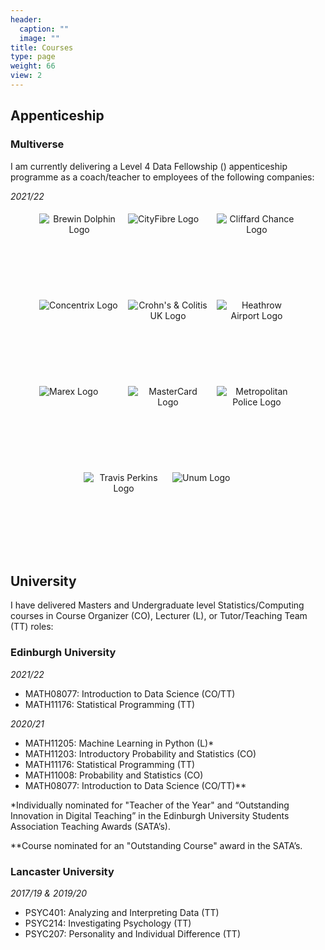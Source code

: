 ```yaml
---
header:
  caption: ""
  image: ""
title: Courses
type: page
weight: 66
view: 2
---
```


## Appenticeship

### Multiverse

I am currently delivering a Level 4 Data Fellowship (<a href="https://www.multiverse.io/en-GB/programmes/data-fellowship-level-4"><i class="fas fa-university"></i></a>) appenticeship programme as a coach/teacher to employees of the following companies:

_2021/22_
<style>
.somethingWrapper{
    border: 1px;
    text-align: center;
}
.somethingWrapper2{
    display: inline-flex;
    margin: 5px;
    width: 128px;
    height: 128px;
}
</style>

<div class="somethingWrapper">
  <div class="somethingWrapper2">
    <img src="/media/brewin_dolphin_0.png" alt="Brewin Dolphin Logo">
  </div>
  <div class="somethingWrapper2">
    <img src="/media/CF-logo-Green.png" alt="CityFibre Logo">
  </div>
  <div class="somethingWrapper2">
    <img src="/media/Clifford_Chance_logo_1200.png" alt="Cliffard Chance Logo">
  </div>
  <div class="somethingWrapper2">
    <img src="/media/CNXC.png" alt="Concentrix Logo">
  </div>
  <div class="somethingWrapper2">
    <img src="/media/Crohns.png" alt="Crohn's & Colitis UK Logo">
  </div>
  <div class="somethingWrapper2">
    <img src="/media/Heathrow_Logo.png" alt="Heathrow Airport Logo">
  </div>
  <div class="somethingWrapper2">
    <img src="/media/Marex_Company_Logo.png" alt="Marex Logo">
  </div>
  <div class="somethingWrapper2">
    <img src="/media/mastercard_PNG6.png" alt="MasterCard Logo">
  </div>
  <div class="somethingWrapper2">
    <img src="/media/Met_symbol.webp" alt="Metropolitan Police Logo">
  </div>
  <div class="somethingWrapper2">
    <img src="/media/Travis-Perkins-Logo.png" alt="Travis Perkins Logo">
  </div>
  <div class="somethingWrapper2">
    <img src="/media/UNM.png" alt="Unum Logo">
  </div>
</div>

## University

I have delivered Masters and Undergraduate level Statistics/Computing courses in Course Organizer (CO), Lecturer (L), or Tutor/Teaching Team (TT) roles:

### Edinburgh University

_2021/22_
- MATH08077: Introduction to Data Science (CO/TT) <a href="http://www.drps.ed.ac.uk/21-22/dpt/cxmath08077.htm"><i class="fas fa-university"></i></a><a href="https://idsed.digital/"><i class="ai ai-open-materials"></i></a>
- MATH11176: Statistical Programming (TT) <a href="http://www.drps.ed.ac.uk/21-22/dpt/cxmath11176.htm"><i class="fas fa-university"></i></a>

_2020/21_
- MATH11205: Machine Learning in Python (L)\* <a href="http://www.drps.ed.ac.uk/20-21/dpt/cxmath11205.htm"><i class="fas fa-university"></i></a><a href="https://eldave93.github.io/Machine-Learning-in-Python-20-21/"><i class="ai ai-open-materials"></i></a>
- MATH11203: Introductory Probability and Statistics (CO) <a href="http://www.drps.ed.ac.uk/20-21/dpt/cxmath11203.htm"><i class="fas fa-university"></i></a>
- MATH11176: Statistical Programming (TT) <a href="http://www.drps.ed.ac.uk/20-21/dpt/cxmath11176.htm"><i class="fas fa-university"></i></a>
- MATH11008: Probability and Statistics (CO) <a href="http://www.drps.ed.ac.uk/20-21/dpt/cxmath11204.htm"><i class="fas fa-university"></i></a>
- MATH08077: Introduction to Data Science (CO/TT)\*\* <a href="http://www.drps.ed.ac.uk/20-21/dpt/cxmath08077.htm"><i class="fas fa-university"></i></a><a href="https://introds-2020.netlify.app/"><i class="ai ai-open-materials"></i></a>

\*Individually nominated for "Teacher of the Year" and “Outstanding Innovation in Digital Teaching” in the Edinburgh University Students Association Teaching Awards (SATA’s).

\*\*Course nominated for an "Outstanding Course" award in the SATA’s.

### Lancaster University

_2017/19 & 2019/20_

- PSYC401: Analyzing and Interpreting Data (TT)
- PSYC214: Investigating Psychology (TT)
- PSYC207: Personality and Individual Difference (TT)